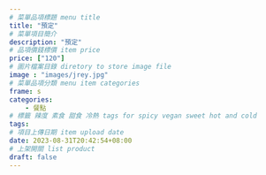 ```yaml
---
# 菜單品項標題 menu title 
title: "預定"
# 菜單項目簡介 
description: "預定"
# 品項價錢標價 item price 
price: ["120"]
# 圖片檔案目錄 diretory to store image file
image : "images/jrey.jpg"
# 菜單品項分類 menu item categories 
frame: s 
categories: 
    - 餐點
# 標籤 辣度 素食 甜食 冷熱 tags for spicy vegan sweet hot and cold 
tags: 
# 項目上傳日期 item upload date 
date: 2023-08-31T20:42:54+08:00
# 上架開關 list product 
draft: false
---
```


